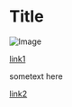 # Title

![Image](1im.png)

[link1](https://something.com)

sometext here

[link2](some-thing.html)


